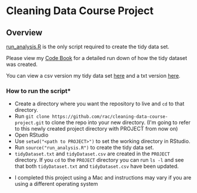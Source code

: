 # Cleaning Data Course Project

## Overview

[run_analysis.R](https://github.com/rac/cleaning-data-course-project/blob/master/run_analysis.R) is the only script required to create the tidy data set.

Please view my [Code Book](https://github.com/rac/cleaning-data-course-project/blob/master/CodeBook.md) for a detailed run down of how the tidy dataset was created.

You can view a csv version my tidy data set [here](https://github.com/rac/cleaning-data-course-project/blob/master/tidyDataset.csv) and a txt version [here](https://github.com/rac/cleaning-data-course-project/blob/master/tidyDataset.txt).

### How to run the script*

- Create a directory where you want the repository to live and `cd` to that directory.
- Run `git clone https://github.com/rac/cleaning-data-course-project.git` to clone the repo into your new directory. (I'm going to refer to this newly created project directory with PROJECT from now on)
- Open RStudio
- Use `setwd("<path to PROJECT>")` to set the working directory in RStudio.
- Run `source("run_analysis.R")` to create the tidy data set.
- `tidyDataset.txt` and `tidyDataset.csv` are created in the `PROJECT` directory. If you `cd` to the `PROJECT` directory you can run `ls -l` and see that
	both `tidyDataset.txt` and `tidyDataset.csv` have been updated.

* I completed this project using a Mac and instructions may vary if you are using a different operating system



